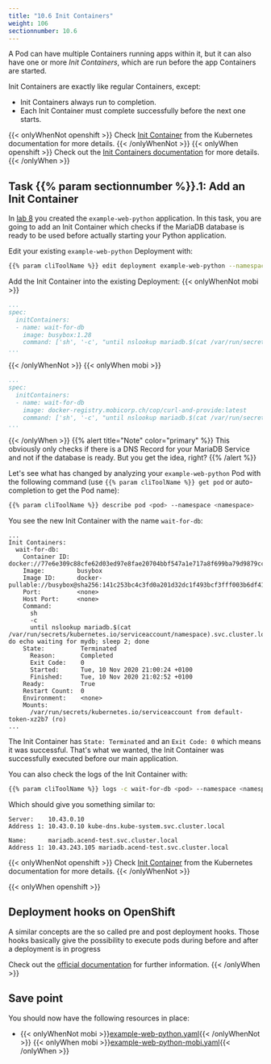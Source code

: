 ```yaml
---
title: "10.6 Init Containers"
weight: 106
sectionnumber: 10.6
---
```



A Pod can have multiple Containers running apps within it, but it can also have one or more *Init Containers*, which are run before the app Containers are started.

Init Containers are exactly like regular Containers, except:

* Init Containers always run to completion.
* Each Init Container must complete successfully before the next one starts.

{{< onlyWhenNot openshift >}}
Check [Init Container](https://kubernetes.io/docs/concepts/workloads/pods/init-containers/) from the Kubernetes documentation for more details.
{{< /onlyWhenNot >}}
{{< onlyWhen openshift >}}
Check out the [Init Containers documentation](https://docs.openshift.com/container-platform/latest/nodes/containers/nodes-containers-init.html) for more details.
{{< /onlyWhen >}}


## Task {{% param sectionnumber %}}.1: Add an Init Container

In [lab 8](../../08.0/) you created the `example-web-python` application. In this task, you are going to add an Init Container which checks if the MariaDB database is ready to be used before actually starting your Python application.

Edit your existing `example-web-python` Deployment with:

```bash
{{% param cliToolName %}} edit deployment example-web-python --namespace <namespace>
```

Add the Init Container into the existing Deployment:
{{< onlyWhenNot mobi >}}

```yaml
...
spec:
  initContainers:
  - name: wait-for-db
    image: busybox:1.28
    command: ['sh', '-c', "until nslookup mariadb.$(cat /var/run/secrets/kubernetes.io/serviceaccount/namespace).svc.cluster.local; do echo waiting for mydb; sleep 2; done"]
...
```

{{< /onlyWhenNot >}}
{{< onlyWhen mobi >}}

```yaml
...
spec:
  initContainers:
  - name: wait-for-db
    image: docker-registry.mobicorp.ch/cop/curl-and-provide:latest
    command: ['sh', '-c', "until nslookup mariadb.$(cat /var/run/secrets/kubernetes.io/serviceaccount/namespace).svc.cluster.local; do echo waiting for mydb; sleep 2; done"]
...
```

{{< /onlyWhen >}}
{{% alert title="Note" color="primary" %}}
This obviously only checks if there is a DNS Record for your MariaDB Service and not if the database is ready. But you get the idea, right?
{{% /alert %}}

Let's see what has changed by analyzing your `example-web-python` Pod with the following command (use `{{% param cliToolName %}} get pod` or auto-completion to get the Pod name):

```bash
{{% param cliToolName %}} describe pod <pod> --namespace <namespace>
```

You see the new Init Container with the name `wait-for-db`:

```
...
Init Containers:
  wait-for-db:
    Container ID:  docker://77e6e309c88cfe62d03ed97e8fae20704bbf547a1e717a8f699ba79d9879cca2
    Image:         busybox
    Image ID:      docker-pullable://busybox@sha256:141c253bc4c3fd0a201d32dc1f493bcf3fff003b6df416dea4f41046e0f37d47
    Port:          <none>
    Host Port:     <none>
    Command:
      sh
      -c
      until nslookup mariadb.$(cat /var/run/secrets/kubernetes.io/serviceaccount/namespace).svc.cluster.local; do echo waiting for mydb; sleep 2; done
    State:          Terminated
      Reason:       Completed
      Exit Code:    0
      Started:      Tue, 10 Nov 2020 21:00:24 +0100
      Finished:     Tue, 10 Nov 2020 21:02:52 +0100
    Ready:          True
    Restart Count:  0
    Environment:    <none>
    Mounts:
      /var/run/secrets/kubernetes.io/serviceaccount from default-token-xz2b7 (ro)
...
```

The Init Container has `State: Terminated` and an `Exit Code: 0` which means it was successful. That's what we wanted, the Init Container was successfully executed before our main application.

You can also check the logs of the Init Container with:

```bash
{{% param cliToolName %}} logs -c wait-for-db <pod> --namespace <namespace>
```

Which should give you something similar to:

```
Server:    10.43.0.10
Address 1: 10.43.0.10 kube-dns.kube-system.svc.cluster.local

Name:      mariadb.acend-test.svc.cluster.local
Address 1: 10.43.243.105 mariadb.acend-test.svc.cluster.local
```

{{< onlyWhenNot openshift >}}
Check [Init Container](https://kubernetes.io/docs/concepts/workloads/pods/init-containers/) from the Kubernetes documentation for more details.
{{< /onlyWhenNot >}}

{{< onlyWhen openshift >}}


## Deployment hooks on OpenShift

A similar concepts are the so called pre and post deployment hooks. Those hooks basically give the possibility to execute pods during before and after a deployment is in progress

Check out the [official documentation](https://docs.openshift.com/container-platform/4.6/applications/deployments/deployment-strategies.html) for further information.
{{< /onlyWhen >}}


## Save point

You should now have the following resources in place:

* {{< onlyWhenNot mobi >}}[example-web-python.yaml](example-web-python.yaml){{< /onlyWhenNot >}}
  {{< onlyWhen mobi >}}[example-web-python-mobi.yaml](example-web-python-mobi.yaml){{< /onlyWhen >}}
